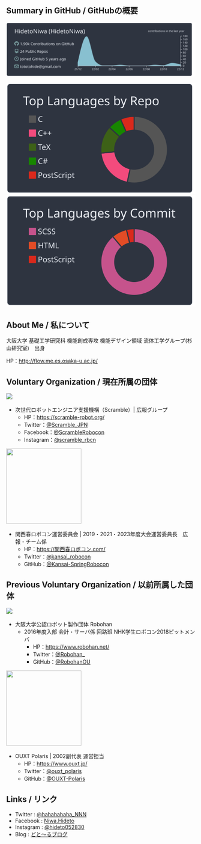 ## Summary in GitHub / GitHubの概要

![](https://raw.githubusercontent.com/HidetoNiwa/HidetoNiwa/main/profile-summary-card-output/nord_dark/0-profile-details.svg)

![](https://raw.githubusercontent.com/HidetoNiwa/HidetoNiwa/main/profile-summary-card-output/nord_dark/1-repos-per-language.svg)
![](https://raw.githubusercontent.com/HidetoNiwa/HidetoNiwa/main/profile-summary-card-output/nord_dark/2-most-commit-language.svg)

## About Me / 私について

大阪大学 基礎工学研究科 機能創成専攻 機能デザイン領域 流体工学グループ(杉山研究室)　出身

HP：http://flow.me.es.osaka-u.ac.jp/

## Voluntary Organization / 現在所属の団体

![](https://scramble-robot.org/wp-content/uploads/2020/04/webpage_top_logo.png)
- 次世代ロボットエンジニア支援機構（Scramble）| 広報グループ
    - HP：https://scramble-robot.org/
    - Twitter：[@Scramble_JPN](https://twitter.com/Scramble_JPN)
    - Facebook：[@ScrambleRobocon](https://www.facebook.com/ScrambleRobocon/)
    - Instagram：[@scramble_rbcn](https://www.instagram.com/scramble_rbcn/)

<img src="https://pbs.twimg.com/profile_images/1455761429777489922/XN138Ukf_400x400.jpg" data-canonical-src="https://pbs.twimg.com/profile_images/1455761429777489922/XN138Ukf_400x400.jpg" width="200" height="200" /> 

- 関西春ロボコン運営委員会 | 2019・2021・2023年度大会運営委員長　広報・チーム係
  - HP：https://関西春ロボコン.com/
  - Twitter：[@kansai_robocon](https://twitter.com/kansai_robocon)
  - GitHub：[@Kansai-SpringRobocon](https://github.com/Kansai-SpringRobocon)

## Previous Voluntary Organization / 以前所属した団体

<img src="https://blog.robohan.net/logos/robohan2.png" data-canonical-src="https://blog2.robohan.net/logos/robohan2.png" height="200"/> 

- 大阪大学公認ロボット製作団体 Robohan
  - 2016年度入部 会計・サーバ係 回路班 NHK学生ロボコン2018ピットメンバ
    - HP：https://www.robohan.net/
    - Twitter：[@Robohan_](https://twitter.com/Robohan_)
    - GitHub：[@RobohanOU](https://github.com/RobohanOU)

<img src="https://pbs.twimg.com/media/Dih9D3lVsAAf3_1?format=jpg&name=medium" data-canonical-src="https://pbs.twimg.com/media/Dih9D3lVsAAf3_1?format=jpg&name=medium" width="200" height="200" /> 

- OUXT Polaris | 2002副代表 運営担当
  - HP：https://www.ouxt.jp/
  - Twitter：[@ouxt_polaris](https://twitter.com/ouxt_polaris)
  - GitHub：[@OUXT-Polaris](https://github.com/OUXT-Polaris)

## Links / リンク

- Twitter : [@hahahahaha_NNN](https://twitter.com/hahahahaha_NNNN)
- Facebook : [Niwa.Hideto](https://www.facebook.com/niwa.hideto/)
- Instagram : [@hideto052830](https://www.instagram.com/hideto052830/)
- Blog : [どと～るブログ](https://www.hahahahaha-nnn.work/)
